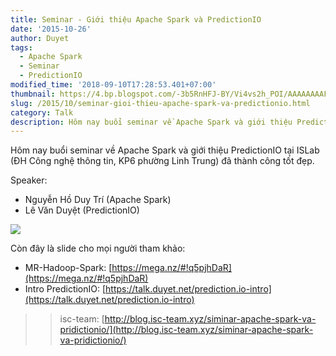```yaml
---
title: Seminar - Giới thiệu Apache Spark và PredictionIO
date: '2015-10-26'
author: Duyet
tags:
  - Apache Spark
  - Seminar
  - PredictionIO
modified_time: '2018-09-10T17:28:53.401+07:00'
thumbnail: https://4.bp.blogspot.com/-3b5RnHFJ-BY/Vi4vs2h_POI/AAAAAAAAFLo/oBzbFHmhIGs/s1600/12087179_910280965688222_3487820241091688604_o.jpg
slug: /2015/10/seminar-gioi-thieu-apache-spark-va-predictionio.html
category: Talk
description: Hôm nay buổi seminar về Apache Spark và giới thiệu PredictionIO tại ISLab (ĐH Công nghệ thông tin, KP6 phường Linh Trung) đã thành công tốt đẹp.
---
```


Hôm nay buổi seminar về Apache Spark và giới thiệu PredictionIO tại ISLab (ĐH Công nghệ thông tin, KP6 phường Linh Trung) đã thành công tốt đẹp.

Speaker:

- Nguyễn Hồ Duy Trí (Apache Spark)
- Lê Văn Duyệt (PredictionIO)

![](https://4.bp.blogspot.com/-3b5RnHFJ-BY/Vi4vs2h_POI/AAAAAAAAFLo/oBzbFHmhIGs/s640/12087179_910280965688222_3487820241091688604_o.jpg)

Còn đây là slide cho mọi người tham khảo:

- MR-Hadoop-Spark: [https://mega.nz/#!q5pjhDaR](https://mega.nz/#!q5pjhDaR)
- Intro PredictionIO: [https://talk.duyet.net/prediction.io-intro](https://talk.duyet.net/prediction.io-intro)

> > isc-team: [http://blog.isc-team.xyz/siminar-apache-spark-va-pridictionio/](http://blog.isc-team.xyz/siminar-apache-spark-va-pridictionio/)
